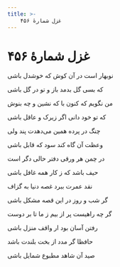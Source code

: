 ```yaml
---
title: >-
    غزل شمارهٔ ۴۵۶
---
```

# غزل شمارهٔ ۴۵۶

<div class="b" id="bn1"><div class="m1"><p>نوبهار است در آن کوش که خوشدل باشی</p></div>
<div class="m2"><p>که بسی گل بدمد باز و تو در گل باشی</p></div></div>
<div class="b" id="bn2"><div class="m1"><p>من نگویم که کنون با که نشین و چه بنوش</p></div>
<div class="m2"><p>که تو خود دانی اگر زیرک و عاقل باشی</p></div></div>
<div class="b" id="bn3"><div class="m1"><p>چنگ در پرده همین می‌دهدت پند ولی</p></div>
<div class="m2"><p>وعظت آن گاه کند سود که قابل باشی</p></div></div>
<div class="b" id="bn4"><div class="m1"><p>در چمن هر ورقی دفتر حالی دگر است</p></div>
<div class="m2"><p>حیف باشد که ز کار همه غافل باشی</p></div></div>
<div class="b" id="bn5"><div class="m1"><p>نقد عمرت ببرد غصه دنیا به گزاف</p></div>
<div class="m2"><p>گر شب و روز در این قصه مشکل باشی</p></div></div>
<div class="b" id="bn6"><div class="m1"><p>گر چه راهیست پر از بیم ز ما تا بر دوست</p></div>
<div class="m2"><p>رفتن آسان بود ار واقف منزل باشی</p></div></div>
<div class="b" id="bn7"><div class="m1"><p>حافظا گر مدد از بخت بلندت باشد</p></div>
<div class="m2"><p>صید آن شاهد مطبوع شمایل باشی</p></div></div>
